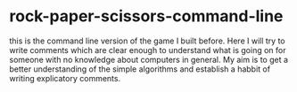 # rock-paper-scissors-command-line

this is the command line version of the game I built before. Here I will try to write comments which are clear enough to understand what is going on for someone with no knowledge about computers in general. My aim is to get a better understanding of the simple algorithms and establish a habbit of writing explicatory comments.
